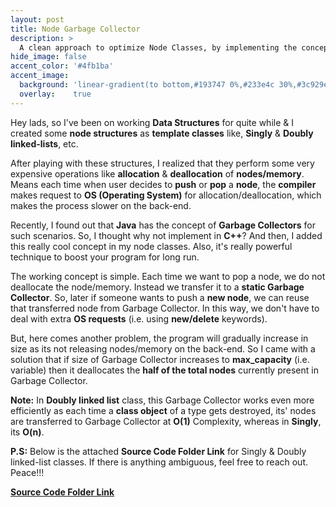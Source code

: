 ```yaml
---
layout: post
title: Node Garbage Collector
description: >
  A clean approach to optimize Node Classes, by implementing the concept of Garbage Collectors in C++.
hide_image: false
accent_color: '#4fb1ba'
accent_image:
  background: 'linear-gradient(to bottom,#193747 0%,#233e4c 30%,#3c929e 50%,#d5d5d4 70%,#cdccc8 100%)'
  overlay:    true
---
```


Hey lads, so I've been on working **Data Structures** for quite while & I created some **node structures** as **template classes** like, **Singly** & **Doubly linked-lists**, etc.

After playing with these structures, I realized that they perform some very expensive operations like **allocation** & **deallocation** of **nodes/memory**. Means each time when user decides to **push** or **pop** a **node**, the **compiler** makes request to **OS (Operating System)** for allocation/deallocation, which makes the process slower on the back-end.

Recently, I found out that **Java** has the concept of **Garbage Collectors** for such scenarios. So, I thought why not implement in **C++**? And then, I added this really cool concept in my node classes. Also, it's really powerful technique to boost your program for long run.

The working concept is simple. Each time we want to pop a node, we do not deallocate the node/memory. Instead we transfer it to a **static Garbage Collector**. So, later if someone wants to push a **new node**, we can reuse that transferred node from Garbage Collector. In this way, we don't have to deal with extra **OS requests** (i.e. using **new/delete** keywords).

But, here comes another problem, the program will gradually increase in size as its not releasing nodes/memory on the back-end. So I came with a solution that if size of Garbage Collector increases to **max_capacity** (i.e. variable) then it deallocates the **half of the total nodes** currently present in Garbage Collector.

**Note:** In **Doubly linked list** class, this Garbage Collector works even more efficiently as each time a **class object** of a type gets destroyed, its' nodes are transferred to Garbage Collector at **O(1)** Complexity, whereas in **Singly**, its **O(n)**.

**P.S:** Below is the attached **Source Code Folder Link** for Singly & Doubly linked-list classes. If there is anything ambiguous, feel free to reach out. Peace!!!

[**Source Code Folder Link**](https://github.com/HypertextAssassin0273/Data_Structures_in_Cpp/tree/main/Native_Data_Structures/Node_Structures)
